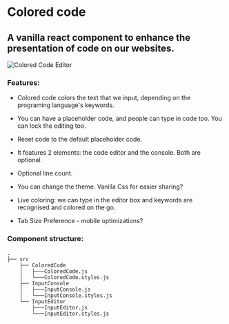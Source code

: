 # Colored code
## A vanilla react component to enhance the presentation of code on our websites.

![Colored Code Editor](https://i.imgur.com/StINA2X.png)

### Features:
* Colored code colors the text that we input, depending on the programing language's keywords.
* You can have a placeholder code, and people can type in code too. You can lock the editing too.
* Reset code to the default placeholder code.
* It features 2 elements: the code editor and the console. Both are optional.
* Optional line count.
* You can change the theme. Vanilla Css for easier sharing?
* Live coloring: we can type in the editor box and keywords are recognised and colored on the go.

* Tab Size Preference - mobile optimizations?

### Component structure:
    .
    ├── src  
        ├── ColoredCode
        │   ├───ColoredCode.js
        │   └───ColoredCode.styles.js
        ├── InputConsole
        │   ├───InputConsole.js
        │   └───InputConsole.styles.js
        └── InputEditor
            ├───InputEditor.js
            └───InputEditor.styles.js

